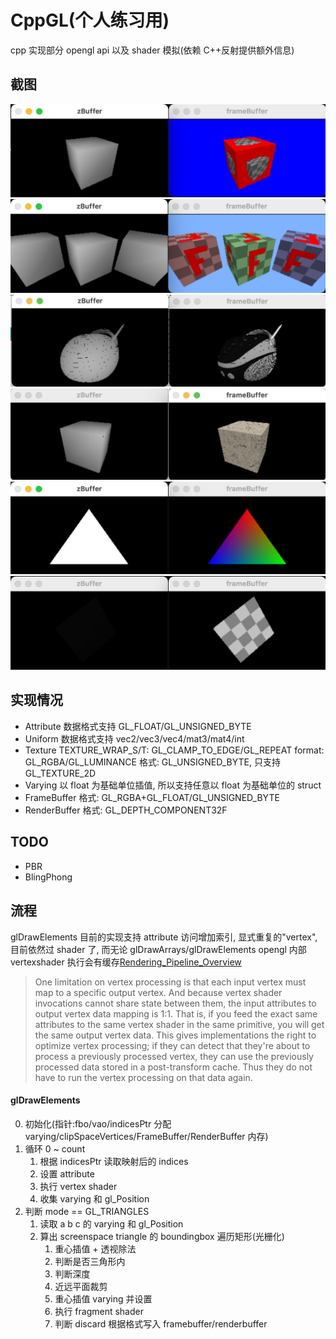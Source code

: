 # CppGL(个人练习用)

cpp 实现部分 opengl api 以及 shader 模拟(依赖 C++反射提供额外信息)

## 截图

![](./screenshots/draw-cube-on-cube.png)
![](./screenshots/draw-cubes.png)
![](./screenshots/draw-gltf-bloombox.png)
![](./screenshots/draw-gltf-cube.png)
![](./screenshots/rainbow-triangle.png)
![](./screenshots/textured-triangle.png)

## 实现情况

- Attribute 数据格式支持 GL_FLOAT/GL_UNSIGNED_BYTE
- Uniform 数据格式支持 vec2/vec3/vec4/mat3/mat4/int
- Texture TEXTURE_WRAP_S/T: GL_CLAMP_TO_EDGE/GL_REPEAT format: GL_RGBA/GL_LUMINANCE 格式: GL_UNSIGNED_BYTE, 只支持 GL_TEXTURE_2D
- Varying 以 float 为基础单位插值, 所以支持任意以 float 为基础单位的 struct
- FrameBuffer 格式: GL_RGBA+GL_FLOAT/GL_UNSIGNED_BYTE
- RenderBuffer 格式: GL_DEPTH_COMPONENT32F

## TODO

- PBR
- BlingPhong

## 流程

glDrawElements 目前的实现支持 attribute 访问增加索引, 显式重复的"vertex", 目前依然过 shader 了, 而无论 glDrawArrays/glDrawElements opengl 内部 vertexshader 执行会有缓存[Rendering_Pipeline_Overview](https://www.khronos.org/opengl/wiki/Rendering_Pipeline_Overview)

> One limitation on vertex processing is that each input vertex must map to a specific output vertex. And because vertex shader invocations cannot share state between them, the input attributes to output vertex data mapping is 1:1. That is, if you feed the exact same attributes to the same vertex shader in the same primitive, you will get the same output vertex data. This gives implementations the right to optimize vertex processing; if they can detect that they're about to process a previously processed vertex, they can use the previously processed data stored in a post-transform cache. Thus they do not have to run the vertex processing on that data again.

#### glDrawElements

0. 初始化(指针:fbo/vao/indicesPtr 分配 varying/clipSpaceVertices/FrameBuffer/RenderBuffer 内存)
1. 循环 0 ~ count
   1. 根据 indicesPtr 读取映射后的 indices
   2. 设置 attribute
   3. 执行 vertex shader
   4. 收集 varying 和 gl_Position
2. 判断 mode == GL_TRIANGLES
   1. 读取 a b c 的 varying 和 gl_Position
   2. 算出 screenspace triangle 的 boundingbox 遍历矩形(光栅化)
      1. 重心插值 + 透视除法
      2. 判断是否三角形内
      3. 判断深度
      4. 近远平面裁剪
      5. 重心插值 varying 并设置
      6. 执行 fragment shader
      7. 判断 discard 根据格式写入 framebuffer/renderbuffer
